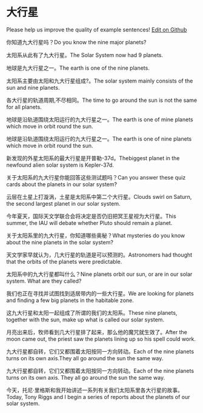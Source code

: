 # 大行星

Please help us improve the quality of example sentences! [Edit on Github](https://github.com/jiyushe/jiyu-example-sentence-source/blob/main/chinese/daxingxing_1.md)

<p><span class="chinese">你知道九大行星吗？</span><span class="english">Do you know the nine major planets?</span></p>

<p><span class="chinese">太阳系从此有了九大行星。</span><span class="english">The Solar System now had 9 planets.</span></p>

<p><span class="chinese">地球是九大行星之一。</span><span class="english">The earth is one of the nine planets.</span></p>

<p><span class="chinese">太阳系主要由太阳和九大行星组成?。</span><span class="english">The solar system mainly consists of the sun and nine planets.</span></p>

<p><span class="chinese">各大行星的轨道周期,不尽相同。</span><span class="english">The time to go around the sun is not the same for all planets.</span></p>

<p><span class="chinese">地球是沿轨道围绕太阳运行的九大行星之一。</span><span class="english">The earth is one of mine planets which move in orbit round the sun.</span></p>

<p><span class="chinese">地球是沿轨道围绕太阳运行的九大行星之一。</span><span class="english">The earth is one of nine planets which move in orbit round the sun.</span></p>

<p><span class="chinese">新发现的外星太阳系的最大行星是开普勒-37d。</span><span class="english">Thebiggest planet in the newfound alien solar system is Kepler-37d.</span></p>

<p><span class="chinese">关于太阳系的九大行星你能回答这些测试题吗？</span><span class="english">Can you answer these quiz cards about the planets in our solar system?</span></p>

<p><span class="chinese">云层在土星上打漩涡，土星是太阳系中第二个大行星。</span><span class="english">Clouds swirl on Saturn, the second largest planet in our solar system.</span></p>

<p><span class="chinese">今年夏天，国际天文学联合会将决定是否仍旧把冥王星视为大行星。</span><span class="english">This summer, the IAU will debate whether Pluto should remain a planet.</span></p>

<p><span class="chinese">关于太阳系里的九大行星，你知道哪些奥秘？</span><span class="english">What mysteries do you know about the nine planets in the solar system?</span></p>

<p><span class="chinese">天文学家早就认为，几大行星的轨道是可以预测的。</span><span class="english">Astronomers had thought that the orbits of the planets were predictable.</span></p>

<p><span class="chinese">太阳系中的九大行星都叫什么？</span><span class="english">Nine planets orbit our sun, or are in our solar system. What are they called?</span></p>

<p><span class="chinese">我们也正在寻找并试图找到适居带内的一些大行星。</span><span class="english">We are looking for planets and finding a few big planets in the habitable zone.</span></p>

<p><span class="chinese">这九大行星和太阳一起组成了所谓的我们的太阳系。</span><span class="english">These nine planets, together with the sun, make up what is called our solar system.</span></p>

<p><span class="chinese">月亮出来后，牧师看到几大行星排了起来，那么他的魔咒就生效了。</span><span class="english">After the moon came out, the priest saw the planets lining up so his spell could work.</span></p>

<p><span class="chinese">九大行星都自转，它们又都围着太阳按同一方向转动。</span><span class="english">Each of the nine planets turns on its own axis.They all go around the sun the same way.</span></p>

<p><span class="chinese">九大行星都自转，它们又都围着太阳按同一方向转动。</span><span class="english">Each of the nine planets turns on its own axis. They all go around the sun the same way.</span></p>

<p><span class="chinese">今天，托尼·里格斯和我开始讲述一系列有关我们太阳系里各大行星的故事。</span><span class="english">Today, Tony Riggs and I begin a series of reports about the planets of our solar system.</span></p>

